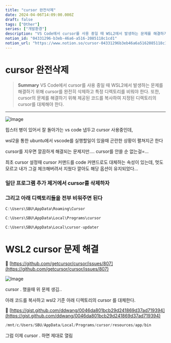 ```yaml
---
title: "cursor 완전삭제"
date: 2024-04-06T14:09:00.000Z
draft: false
tags: ["Other"]
series: ["개발환경"]
description: "VS Code에서 cursor를 사용 중일 때 WSL2에서 발생하는 문제를 해결하기 위해 cursor를 완전히 삭제하고 특정 디렉토리를 비워야 한다. 또한, cursor의 문제를 해결하기 위해 제공된 코드를 복사하여 지정된 디렉토리의 cursor를 대체해야 한다."
notion_id: "04331296-b3eb-46a6-a516-2085118c1cd1"
notion_url: "https://www.notion.so/cursor-04331296b3eb46a6a5162085118c1cd1"
---
```


# cursor 완전삭제

> **Summary**
> VS Code에서 cursor를 사용 중일 때 WSL2에서 발생하는 문제를 해결하기 위해 cursor를 완전히 삭제하고 특정 디렉토리를 비워야 한다. 또한, cursor의 문제를 해결하기 위해 제공된 코드를 복사하여 지정된 디렉토리의 cursor를 대체해야 한다.

---

![Image](https://prod-files-secure.s3.us-west-2.amazonaws.com/09ccd4d5-876c-4bba-bbdf-cc77a0a11257/9295a3dd-2bdd-4a25-a346-38e04743cb83/Untitled.png?X-Amz-Algorithm=AWS4-HMAC-SHA256&X-Amz-Content-Sha256=UNSIGNED-PAYLOAD&X-Amz-Credential=ASIAZI2LB466XWT663WZ%2F20250724%2Fus-west-2%2Fs3%2Faws4_request&X-Amz-Date=20250724T101914Z&X-Amz-Expires=3600&X-Amz-Security-Token=IQoJb3JpZ2luX2VjEAIaCXVzLXdlc3QtMiJIMEYCIQD3s18XCy41jUwNanJquwsDFgS5Q1%2Fd1tS93J4pvJ7ENgIhAOxpjd0SNxMu8goCtz%2B8USKDpaKvyhg%2Bqkg%2FSWogZedRKv8DCCoQABoMNjM3NDIzMTgzODA1IgxHkIOrpDx%2FwF2YDKUq3ANAyH3j663BKkRpNGGPP4yDyq7qYs4jhUacynbydP7amxKG3FY1eUc6Cpx2RYie2V1X0li3FpO%2BZpF81nJhr%2B6xf9fEow%2B9gzWQMKbT7p4GvsoBQTNQuEjPe9gT5tzId6217sV3l%2BkVbzR1rM17RypQkVRi5yC8%2Bo2A5s7IeeJS%2FXaVLrBXwRjxeO9cxmLoK%2BtATnpUq8zp231Uux%2BRRF2o%2BPc1L%2FIEviEmLaGL55tdjT4NlGdqB8EKpnhl5S0Uvaea4tk5GPFj42GrbfQdwJ9rXUokCvVQo2LyzMNYWPuP%2Fpha77KVVEwIR%2FGFZKkU3zN93XNcQrEKzjh4p78%2Fugq0ERceZWs91poFdCfZBik%2BgmGa4mg8Oz36m0Gu1NoCoRolWR6G59rRoNEoW%2Fer71eSYAJ1vP7IV1gvAAUU1spkOY5Q%2FHGreKxY1UhinGomgoAWVsKMR2VQiNtP2dgzmeWIgSOzbQgf9fjzE1R%2FUhxyy4ymebIYOU8RkUbRe8gJwWyzXGGVPLArcQ3b1bxXpYlTy99i2Nxc9ekKHzPC2V01bQ2arGMAHYQ7LoIujv5HPFLYztqZaNAj60zgmgXeyGkrw2LBKCgFr5IyNrQJkbgGKyZw9P%2FpFHPdZoiNUTCo9ofEBjqkAbMA8E5VDXtWGq1DBR5S1mVSIT%2B5IiqxWpapqEisZ9f2Yph1f9xtksMfDfATzVdUM%2BcJuOJuA35jA6pStBFRnC4Y%2F15jdB0xYjCehYCew7D%2FGqke3HDZWkPtOt7nB2h4GKLtSBjfDcj0S27yXB1JSMEEZMPcsnr3L8LGY3TXBoL1en4HfqPXFJ79ugivMhI1h6mcSHHQMLQfN4UNuJ8OxthbSZ8i&X-Amz-Signature=36d0dfa23901a0c43490bdd35184f8548658bf1353b88792221abd68d56b592d&X-Amz-SignedHeaders=host&x-amz-checksum-mode=ENABLED&x-id=GetObject)

힙스터 병이 있어서 잘 돌아가는 vs code 냅두고 cursor 사용중인데,


wsl2을 통한 ubuntu에서 vscode를 실행할일이 있을때 곤란한 상황이 펼쳐지곤 한다


cursor를 지우면 깔끔하게 해결되는 문제지만…. cursor를 안쓸 순 없는걸=…


최초 cursor 설정때 cursor 커맨드를 code 커맨드로도 대체하는 속성이 있는데, 멋도 모르고 내가 그걸 체크해버려서 지웠다 깔아도 해당 옵션이 유지되었다…


### 일단 프로그램 추가 제거에서 cursor를 삭제하자

### 그리고 아래 디렉토리들을 전부 비워주면 된다

```c++
C:\Users\SBU\AppData\Roaming\Cursor
```

```c++
C:\Users\SBU\AppData\Local\Programs\cursor
```

```c++
C:\Users\SBU\AppData\Local\cursor-updater
```

# WSL2 cursor 문제 해결

🔗 [https://github.com/getcursor/cursor/issues/807](https://github.com/getcursor/cursor/issues/807)

![Image](https://prod-files-secure.s3.us-west-2.amazonaws.com/09ccd4d5-876c-4bba-bbdf-cc77a0a11257/e6821acc-4bad-4910-b1d3-a4117ae01990/Untitled.png?X-Amz-Algorithm=AWS4-HMAC-SHA256&X-Amz-Content-Sha256=UNSIGNED-PAYLOAD&X-Amz-Credential=ASIAZI2LB466XWT663WZ%2F20250724%2Fus-west-2%2Fs3%2Faws4_request&X-Amz-Date=20250724T101914Z&X-Amz-Expires=3600&X-Amz-Security-Token=IQoJb3JpZ2luX2VjEAIaCXVzLXdlc3QtMiJIMEYCIQD3s18XCy41jUwNanJquwsDFgS5Q1%2Fd1tS93J4pvJ7ENgIhAOxpjd0SNxMu8goCtz%2B8USKDpaKvyhg%2Bqkg%2FSWogZedRKv8DCCoQABoMNjM3NDIzMTgzODA1IgxHkIOrpDx%2FwF2YDKUq3ANAyH3j663BKkRpNGGPP4yDyq7qYs4jhUacynbydP7amxKG3FY1eUc6Cpx2RYie2V1X0li3FpO%2BZpF81nJhr%2B6xf9fEow%2B9gzWQMKbT7p4GvsoBQTNQuEjPe9gT5tzId6217sV3l%2BkVbzR1rM17RypQkVRi5yC8%2Bo2A5s7IeeJS%2FXaVLrBXwRjxeO9cxmLoK%2BtATnpUq8zp231Uux%2BRRF2o%2BPc1L%2FIEviEmLaGL55tdjT4NlGdqB8EKpnhl5S0Uvaea4tk5GPFj42GrbfQdwJ9rXUokCvVQo2LyzMNYWPuP%2Fpha77KVVEwIR%2FGFZKkU3zN93XNcQrEKzjh4p78%2Fugq0ERceZWs91poFdCfZBik%2BgmGa4mg8Oz36m0Gu1NoCoRolWR6G59rRoNEoW%2Fer71eSYAJ1vP7IV1gvAAUU1spkOY5Q%2FHGreKxY1UhinGomgoAWVsKMR2VQiNtP2dgzmeWIgSOzbQgf9fjzE1R%2FUhxyy4ymebIYOU8RkUbRe8gJwWyzXGGVPLArcQ3b1bxXpYlTy99i2Nxc9ekKHzPC2V01bQ2arGMAHYQ7LoIujv5HPFLYztqZaNAj60zgmgXeyGkrw2LBKCgFr5IyNrQJkbgGKyZw9P%2FpFHPdZoiNUTCo9ofEBjqkAbMA8E5VDXtWGq1DBR5S1mVSIT%2B5IiqxWpapqEisZ9f2Yph1f9xtksMfDfATzVdUM%2BcJuOJuA35jA6pStBFRnC4Y%2F15jdB0xYjCehYCew7D%2FGqke3HDZWkPtOt7nB2h4GKLtSBjfDcj0S27yXB1JSMEEZMPcsnr3L8LGY3TXBoL1en4HfqPXFJ79ugivMhI1h6mcSHHQMLQfN4UNuJ8OxthbSZ8i&X-Amz-Signature=1e1e3d96a5a93179c9c1efc729de105e6a1b7ffa26e979d457db55364e9e92cc&X-Amz-SignedHeaders=host&x-amz-checksum-mode=ENABLED&x-id=GetObject)

cursor . 했을때 위 문제 생김..


아래 코드를 복사하고 wsl2 기준 아래 디렉토리의 cursor 를 대체한다.

🔗 [https://gist.github.com/ddwang/0046da801bcb29d241869d37ad719394](https://gist.github.com/ddwang/0046da801bcb29d241869d37ad719394)

```c++
/mnt/c/Users/SBU/AppData/Local/Programs/cursor/resources/app/bin
```


그럼 이제 cursor . 하면 제대로 열림


